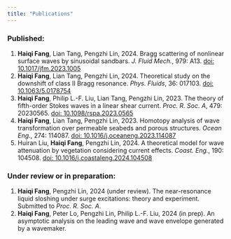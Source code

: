 ```yaml
---
title: "Publications"
---
```


### Published:
1. **Haiqi Fang**, Lian Tang, Pengzhi Lin, 2024. Bragg scattering of nonlinear surface waves by sinusoidal sandbars. *J. Fluid Mech.*, 979: A13. [doi: 10.1017/jfm.2023.1005](https://doi.org/10.1017/jfm.2023.1005)
2. **Haiqi Fang**, Lian Tang, Pengzhi Lin, 2024. Theoretical study on the downshift of class II Bragg resonance. *Phys. Fluids*, 36: 017103. [doi: 10.1063/5.0178754](https://doi.org/10.1063/5.0178754)
3. **Haiqi Fang**, Philip L.-F. Liu, Lian Tang, Pengzhi Lin, 2023. The theory of fifth-order Stokes waves in a linear shear current. *Proc. R. Soc. A*, 479: 20230565. [doi: 10.1098/rspa.2023.0565](https://doi.org/10.1098/rspa.2023.0565)
4. **Haiqi Fang**, Lian Tang, Pengzhi Lin, 2023. Homotopy analysis of wave transformation over permeable seabeds and porous structures. *Ocean Eng.*, 274: 114087. [doi: 10.1016/j.oceaneng.2023.114087](https://doi.org/10.1016/j.oceaneng.2023.114087)
5. Huiran Liu, **Haiqi Fang**, Pengzhi Lin, 2024. A theoretical model for wave attenuation by vegetation considering current effects. *Coast. Eng.*, 190: 104508. [doi: 10.1016/j.coastaleng.2024.104508](https://doi.org/10.1016/j.coastaleng.2024.104508)

### Under review or in preparation:
1. **Haiqi Fang**, Pengzhi Lin, 2024 (under review). The near-resonance liquid sloshing under surge excitations: theory and experiment. Submitted to *Proc. R. Soc. A*.
2. **Haiqi Fang**, Peter Lo, Pengzhi Lin, Philip L.-F. Liu, 2024 (in prep). An asymptotic analysis on the leading wave and wave envelope generated by a wavemaker.

